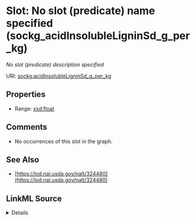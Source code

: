 

# Slot: No slot (predicate) name specified (sockg_acidInsolubleLigninSd_g_per_kg)


_No slot (predicate) description specified_







URI: [sockg:acidInsolubleLigninSd_g_per_kg](https://idir.uta.edu/sockg-ontology/docs/acidInsolubleLigninSd_g_per_kg)



<!-- no inheritance hierarchy -->








## Properties

* Range: [xsd:float](http://www.w3.org/2001/XMLSchema#float)





## Comments

* No occurrences of this slot in the graph.

## See Also

* [https://lod.nal.usda.gov/nalt/324480](https://lod.nal.usda.gov/nalt/324480)



## LinkML Source

<details>

```yaml
name: sockg_acidInsolubleLigninSd_g_per_kg
description: No slot (predicate) description specified
title: No slot (predicate) name specified
comments:
- No occurrences of this slot in the graph.
from_schema: soc-kg
see_also:
- https://lod.nal.usda.gov/nalt/324480
rank: 1000
domain: sockg_BioMassCarbohydrate
slot_uri: sockg:acidInsolubleLigninSd_g_per_kg
alias: sockg_acidInsolubleLigninSd_g_per_kg
range: float

```
</details>